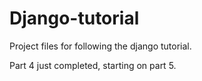 # Django-tutorial
Project files for following the django tutorial.

Part 4 just completed, starting on part 5.
